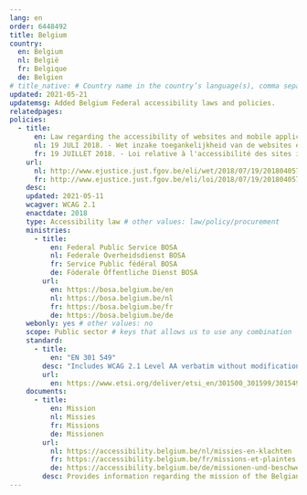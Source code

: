 ```yaml
---
lang: en
order: 6448492
title: Belgium
country:
  en: Belgium
  nl: België
  fr: Belgique
  de: Belgien
# title_native: # Country name in the country’s language(s), comma separated. For Switzerland: Schweiz, Suisse, Svizzera, Svizra
updated: 2021-05-21
updatemsg: Added Belgium Federal accessibility laws and policies.
relatedpages:
policies:
  - title:
      en: Law regarding the accessibility of websites and mobile applications for public bodies
      nl: 19 JULI 2018. - Wet inzake toegankelijkheid van de websites en mobiele applicaties van overheidsinstanties
      fr: 19 JUILLET 2018. - Loi relative à l'accessibilité des sites internet et des applications mobiles des organismes du secteur public
    url:
      nl: http://www.ejustice.just.fgov.be/eli/wet/2018/07/19/2018040577/staatsblad
      fr: http://www.ejustice.just.fgov.be/eli/loi/2018/07/19/2018040577/moniteur      
    desc: 
    updated: 2021-05-11
    wcagver: WCAG 2.1
    enactdate: 2018
    type: Accessibility law # other values: law/policy/procurement
    ministries:
      - title:
          en: Federal Public Service BOSA
          nl: Federale Overheidsdienst BOSA
          fr: Service Public fédéral BOSA
          de: Föderale Öffentliche Dienst BOSA
        url:
          en: https://bosa.belgium.be/en
          nl: https://bosa.belgium.be/nl
          fr: https://bosa.belgium.be/fr
          de: https://bosa.belgium.be/de
    webonly: yes # other values: no
    scope: Public sector # keys that allows us to use any combination
    standard:
      - title:
          en: "EN 301 549"
        desc: "Includes WCAG 2.1 Level AA verbatim without modifications for Web content, and WCAG 2.1 Level AA as interpreted by WCAG2ICT for non-Web documentation and software."
        url:
          en: https://www.etsi.org/deliver/etsi_en/301500_301599/301549/02.01.02_60/en_301549v020102p.pdf
    documents:
      - title:
          en: Mission
          nl: Missies
          fr: Missions
          de: Missionen
        url:
          nl: https://accessibility.belgium.be/nl/missies-en-klachten
          fr: https://accessibility.belgium.be/fr/missions-et-plaintes
          de: https://accessibility.belgium.be/de/missionen-und-beschwerden
        desc: Provides information regarding the mission of the Belgian control bodies and procedures and laws regarding the transposition of EU 2016/2102 into Belgian law. Full transposition also required regional decrees and ordonnances listed here.
---
```

